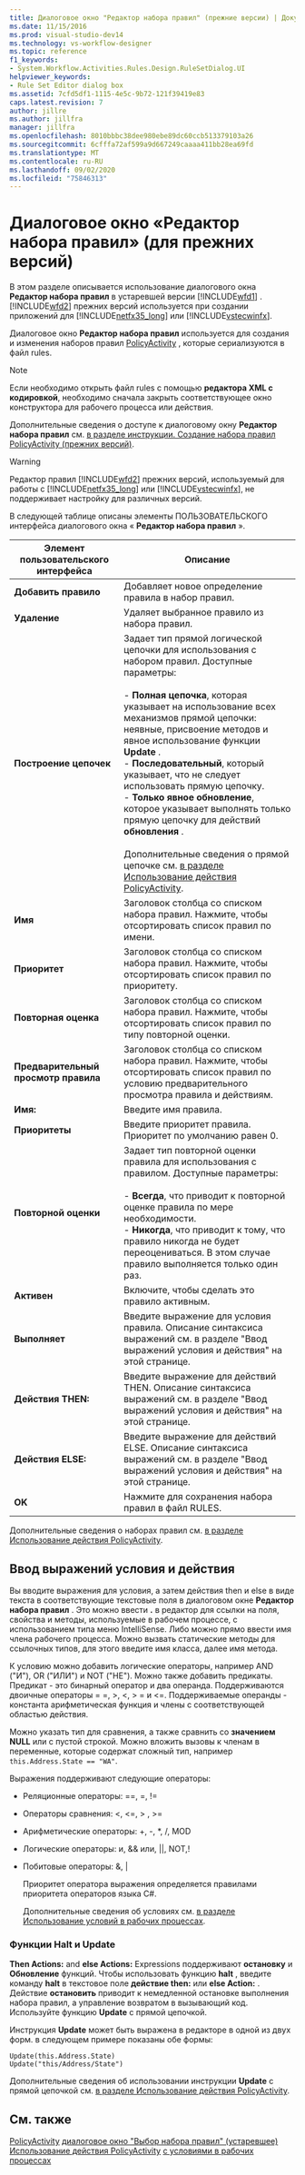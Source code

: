 ```yaml
---
title: Диалоговое окно "Редактор набора правил" (прежние версии) | Документация Майкрософт
ms.date: 11/15/2016
ms.prod: visual-studio-dev14
ms.technology: vs-workflow-designer
ms.topic: reference
f1_keywords:
- System.Workflow.Activities.Rules.Design.RuleSetDialog.UI
helpviewer_keywords:
- Rule Set Editor dialog box
ms.assetid: 7cfd5df1-1115-4e5c-9b72-121f39419e83
caps.latest.revision: 7
author: jillre
ms.author: jillfra
manager: jillfra
ms.openlocfilehash: 8010bbbc38dee980ebe89dc60ccb513379103a26
ms.sourcegitcommit: 6cfffa72af599a9d667249caaaa411bb28ea69fd
ms.translationtype: MT
ms.contentlocale: ru-RU
ms.lasthandoff: 09/02/2020
ms.locfileid: "75846313"
---
```

# <a name="rule-set-editor-dialog-box-legacy"></a>Диалоговое окно «Редактор набора правил» (для прежних версий)
В этом разделе описывается использование диалогового окна **Редактор набора правил** в устаревшей версии [!INCLUDE[wfd1](../includes/wfd1-md.md)] . [!INCLUDE[wfd2](../includes/wfd2-md.md)] прежних версий используется при создании приложений для [!INCLUDE[netfx35_long](../includes/netfx35-long-md.md)] или [!INCLUDE[vstecwinfx](../includes/vstecwinfx-md.md)].

 Диалоговое окно **Редактор набора правил** используется для создания и изменения наборов правил [PolicyActivity](https://msdn2.microsoft.com/library/system.workflow.activities.policyactivity.aspx) , которые сериализуются в файл rules.

> [!NOTE]
> Если необходимо открыть файл rules с помощью **редактора XML с кодировкой**, необходимо сначала закрыть соответствующее окно конструктора для рабочего процесса или действия.

 Дополнительные сведения о доступе к диалоговому окну **Редактор набора правил** см. [в разделе инструкции. Создание набора правил PolicyActivity (прежних версий)](../workflow-designer/how-to-create-a-policyactivity-rule-set-legacy.md).

> [!WARNING]
> Редактор правил [!INCLUDE[wfd2](../includes/wfd2-md.md)] прежних версий, используемый для работы с [!INCLUDE[netfx35_long](../includes/netfx35-long-md.md)] или [!INCLUDE[vstecwinfx](../includes/vstecwinfx-md.md)], не поддерживает настройку для различных версий.

 В следующей таблице описаны элементы ПОЛЬЗОВАТЕЛЬСКОГО интерфейса диалогового окна « **Редактор набора правил** ».

|Элемент пользовательского интерфейса|Описание|
|----------------|-----------------|
|**Добавить правило**|Добавляет новое определение правила в набор правил.|
|**Удаление**|Удаляет выбранное правило из набора правил.|
|**Построение цепочек**|Задает тип прямой логической цепочки для использования с набором правил. Доступные параметры:<br /><br /> -   **Полная цепочка**, которая указывает на использование всех механизмов прямой цепочки: неявные, присвоение методов и явное использование функции **Update** .<br />-   **Последовательный**, который указывает, что не следует использовать прямую цепочку.<br />-   **Только явное обновление**, которое указывает выполнять только прямую цепочку для действий **обновления** .<br /><br /> Дополнительные сведения о прямой цепочке см. [в разделе Использование действия PolicyActivity](https://msdn2.microsoft.com/library/bb675229.aspx).|
|**Имя**|Заголовок столбца со списком набора правил. Нажмите, чтобы отсортировать список правил по имени.|
|**Приоритет**|Заголовок столбца со списком набора правил. Нажмите, чтобы отсортировать список правил по приоритету.|
|**Повторная оценка**|Заголовок столбца со списком набора правил. Нажмите, чтобы отсортировать список правил по типу повторной оценки.|
|**Предварительный просмотр правила**|Заголовок столбца со списком набора правил. Нажмите, чтобы отсортировать список правил по условию предварительного просмотра правила и действиям.|
|**Имя:**|Введите имя правила.|
|**Приоритеты**|Введите приоритет правила. Приоритет по умолчанию равен 0.|
|**Повторной оценки**|Задает тип повторной оценки правила для использования с правилом. Доступные параметры:<br /><br /> -   **Всегда**, что приводит к повторной оценке правила по мере необходимости.<br />-   **Никогда**, что приводит к тому, что правило никогда не будет переоцениваться. В этом случае правило выполняется только один раз.|
|**Активен**|Включите, чтобы сделать это правило активным.|
|**Выполняет**|Введите выражение для условия правила. Описание синтаксиса выражений см. в разделе "Ввод выражений условия и действия" на этой странице.|
|**Действия THEN:**|Введите выражение для действий THEN. Описание синтаксиса выражений см. в разделе "Ввод выражений условия и действия" на этой странице.|
|**Действия ELSE:**|Введите выражение для действий ELSE. Описание синтаксиса выражений см. в разделе "Ввод выражений условия и действия" на этой странице.|
|**OK**|Нажмите для сохранения набора правил в файл RULES.|

 Дополнительные сведения о наборах правил см. [в разделе Использование действия PolicyActivity](https://msdn2.microsoft.com/library/bb675229.aspx).

## <a name="entering-condition-and-action-expressions"></a>Ввод выражений условия и действия
 Вы вводите выражения для условия, а затем действия then и else в виде текста в соответствующие текстовые поля в диалоговом окне **Редактор набора правил** . Это можно ввести **.** в редактор для ссылки на поля, свойства и методы, используемые в рабочем процессе, с использованием типа меню IntelliSense. Либо можно прямо ввести имя члена рабочего процесса. Можно вызвать статические методы для ссылочных типов, для этого введите имя класса, далее имя метода.

 К условию можно добавить логические операторы, например AND ("И"), OR ("ИЛИ") и NOT ("НЕ"). Можно также добавить предикаты. Предикат - это бинарный оператор и два операнда. Поддерживаются двоичные операторы = =, >, \<, > = и <=. Поддерживаемые операнды - константа арифметическая функция и члены с соответствующей областью действия.

 Можно указать тип для сравнения, а также сравнить со **значением NULL** или с пустой строкой. Можно вложить вызовы к членам в переменные, которые содержат сложный тип, например `this.Address.State == "WA"`.

 Выражения поддерживают следующие операторы:

- Реляционные операторы: ==, =, !=

- Операторы сравнения: <, \<=, > , >=

- Арифметические операторы: +, -, *, /, MOD

- Логические операторы: и,  && или,  &#124;&#124;, NOT,!

- Побитовые операторы: &, &#124;

  Приоритет оператора выражения определяется правилами приоритета операторов языка C#.

  Дополнительные сведения об условиях см. [в разделе Использование условий в рабочих процессах](https://msdn.microsoft.com/541211f5-d382-4810-894f-71f00b34fa77).

### <a name="halt-and-update-functions"></a>Функции Halt и Update
 **Then Actions:** and **else Actions:** Expressions поддерживают **остановку** и **Обновление** функций. Чтобы использовать функцию **halt** , введите команду **halt** в текстовое поле **действие then:** или **else Action:** . Действие **остановить** приводит к немедленной остановке выполнения набора правил, а управление возвратом в вызывающий код. Используйте функцию **Update** с прямой цепочкой.

 Инструкция **Update** может быть выражена в редакторе в одной из двух форм. в следующем примере показаны обе формы:

```
Update(this.Address.State)
Update("this/Address/State")
```

 Дополнительные сведения об использовании инструкции **Update** с прямой цепочкой см. [в разделе Использование действия PolicyActivity](https://msdn2.microsoft.com/library/bb675229.aspx).

## <a name="see-also"></a>См. также
 [PolicyActivity](https://msdn2.microsoft.com/library/system.workflow.activities.policyactivity.aspx) [диалоговое окно "Выбор набора правил" (устаревшее)](../workflow-designer/select-rule-set-dialog-box-legacy.md) [Использование действия PolicyActivity](https://msdn2.microsoft.com/library/bb675229.aspx) [с условиями в рабочих процессах](https://msdn2.microsoft.com/library/bb628447.aspx)
